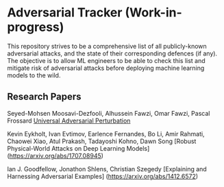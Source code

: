 # Adversarial Tracker (Work-in-progress)
This repository strives to be a comprehensive list of all publicly-known adversarial attacks, and the state of their corresponding defences (if any). The objective is to allow ML engineers to be able to check this list and mitigate risk of adversarial attacks before deploying machine learning models to the wild.


## Research Papers
Seyed-Mohsen Moosavi-Dezfooli, Alhussein Fawzi, Omar Fawzi, Pascal Frossard [Universal Adversarial Perturbation](https://arxiv.org/abs/1610.08401)

Kevin Eykholt, Ivan Evtimov, Earlence Fernandes, Bo Li, Amir Rahmati, Chaowei Xiao, Atul Prakash, Tadayoshi Kohno, Dawn Song [Robust Physical-World Attacks on Deep Learning Models] (https://arxiv.org/abs/1707.08945)

Ian J. Goodfellow, Jonathon Shlens, Christian Szegedy [Explaining and Harnessing Adversarial Examples] (https://arxiv.org/abs/1412.6572)

